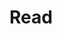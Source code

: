 # Read
[]((https://github.com/nu11secur1ty/Kernel-and-Types-of-kernels/blob/master/Userspace/logo/red-hat-logo.png))
